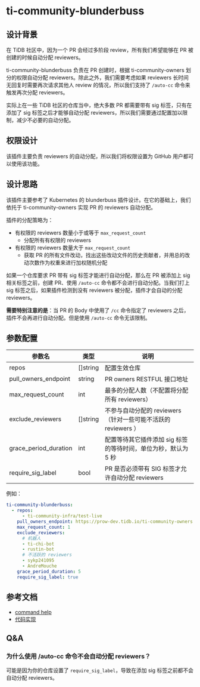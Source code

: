 # ti-community-blunderbuss

## 设计背景

在 TiDB 社区中，因为一个 PR 会经过多阶段 review，所有我们希望能够在 PR 被创建的时候自动分配 reviewers。

ti-community-blunderbuss 负责在 PR 创建时，根据 ti-community-owners 划分的权限自动分配 reviewers。除此之外，我们需要考虑如果 reviewers 长时间无回复时需要再次请求其他人 review 的情况，所以我们支持了 `/auto-cc` 命令来触发再次分配 reviewers。

实际上在一些 TiDB 社区的仓库当中，绝大多数 PR 都需要带有 sig 标签，只有在添加了 sig 标签之后才能够自动分配 reviewers，所以我们需要通过配置加以限制，减少不必要的自动分配。

## 权限设计

该插件主要负责 reviewers 的自动分配，所以我们将权限设置为 GitHub 用户都可以使用该功能。

## 设计思路

该插件主要参考了 Kubernetes 的 blunderbuss 插件设计。在它的基础上，我们依托于 ti-community-owners 实现 PR 的 reviewers 自动分配。

插件的分配策略为：

- 有权限的 reviewers 数量小于或等于 `max_request_count`
  - 分配所有有权限的 reviewers
- 有权限的 reviewers 数量大于 `max_request_count`
  - 获取 PR 的所有文件改动，找出这些改动文件的历史贡献者，并用总的改动次数作为权重来进行加权随机分配

如果一个仓库要求 PR 带有 sig 标签才能进行自动分配，那么在 PR 被添加上 sig 相关标签之前，创建 PR、使用 `/auto-cc` 命令都不会进行自动分配。当我们打上 sig 标签之后，如果插件检测到没有 reviewers 被分配，插件才会自动的分配 reviewers。

**需要特别注意的是**：当 PR 的 Body 中使用了 `/cc` 命令指定了 reviewers 之后，插件不会再进行自动分配。但是使用 `/auto-cc` 命令无该限制。

## 参数配置

| 参数名                | 类型     | 说明                                                           |
| --------------------- | -------- | -------------------------------------------------------------- |
| repos                 | []string | 配置生效仓库                                                   |
| pull_owners_endpoint  | string   | PR owners RESTFUL 接口地址                                     |
| max_request_count     | int      | 最多的分配人数（不配置将分配所有 reviewers）                   |
| exclude_reviewers     | []string | 不参与自动分配的 reviewers（针对一些可能不活跃的 reviewers ）  |
| grace_period_duration | int      | 配置等待其它插件添加 sig 标签的等待时间，单位为秒，默认为 5 秒 |
| require_sig_label     | bool     | PR 是否必须带有 SIG 标签才允许自动分配 reviewers               |

例如：

```yml
ti-community-blunderbuss:
  - repos:
      - ti-community-infra/test-live
    pull_owners_endpoint: https://prow-dev.tidb.io/ti-community-owners
    max_request_count: 1
    exclude_reviewers:
      # 机器人
      - ti-chi-bot
      - rustin-bot
      # 不活跃的 reviewers
      - sykp241095
      - AndreMouche
    grace_period_duration: 5
    require_sig_label: true
```

## 参考文档

- [command help](https://prow.tidb.io/command-help?repo=ti-community-infra%2Fconfigs#auto_cc)
- [代码实现](https://github.com/ti-community-infra/tichi/tree/master/internal/pkg/externalplugins/blunderbuss)

## Q&A

### 为什么使用 /auto-cc 命令不会自动分配 reviewers？

可能是因为你的仓库设置了 `require_sig_label`，导致在添加 sig 标签之前都不会自动分配 reviewers。
